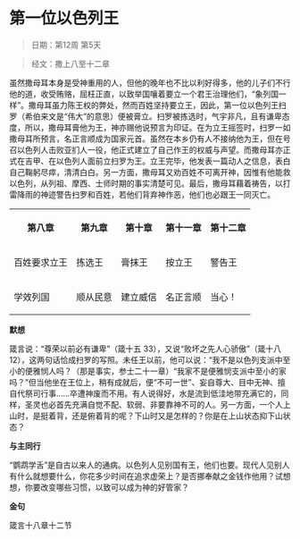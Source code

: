 # 第一位以色列王 

> 日期：第12周 第5天

> 经文：撒上八至十二章

虽然撒母耳本身是受神重用的人，但他的晚年也不比以利好得多，他的儿子们不行他的道，收受贿赂，屈枉正直，以致举国嚷着要立一个君王治理他们，“象列国一样”。撒母耳虽力陈王权的弊处，然而百姓坚持要立王，因此，第一位以色列王扫罗（希伯来文是“伟大”的意思）便被膏立。扫罗被拣选时，气宇非凡，且有谦卑态度，所以，撒母耳膏他为王，神亦赐他说预言为印证。在为立王摇签时，扫罗一如撒母耳所预言，名正言顺成为国家元首。虽然在本乡仍有人不接纳他为王，但在号召以色列人击败亚扪人一役，他正式建立了自己作王的权威与声望。而撒母耳亦正式在吉甲、在以色列人面前立扫罗为王。立王完毕，他发表一篇动人之信息，表白自己鞠躬尽瘁，清清白白。另一方面，撒母耳又劝百姓不可离开神，因惟有他能救以色列，从列祖、摩西、士师时期的事实清楚可见。最后，撒母耳藉着祷告，以打雷降雨的神迹警告扫罗和百姓，若他们背弃神作恶，他们也必跟王一同灭亡。

<table>
 <tbody>
  <tr>
   <th><p>第八章</p></th>
   <th><p>第九章</p></th>
   <th><p>第十章</p></th>
   <th><p>第十一章</p></th>
   <th><p>第十二章</p></th>
  </tr>
  <tr>
   <td><p>百姓要求立王</p></td>
   <td><p>拣选王</p></td>
   <td><p>膏抹王</p></td>
   <td><p>按立王</p></td>
   <td><p>警告王</p></td>
  </tr>
  <tr>
   <td><p>学效列国</p></td>
   <td><p>顺从民意</p></td>
   <td><p>建立威信</p></td>
   <td><p>名正言顺</p></td>
   <td><p>当心！</p></td>
  </tr>
 </tbody>
</table>

**默想**

箴言说：“尊荣以前必有谦卑”（箴十五 33），又说“败坏之先人心骄傲”（箴十八12），这两句话恰成扫罗的写照。未任王以前，他可以说：“我不是以色列支派中至小的便雅悯人吗？（那是事实，参士二十一章）“我家不是便雅悯支派中至小的家吗？”但当他坐在王位上，稍有成就后，便“不可一世”、妄自尊大、目中无神、擅自代祭司行事……卒遭神废而不用。有人说得好，水是流到低洼地带充满它的，同样，圣灵也必首先充满自觉不配、软弱、非要靠神不可的人。另一方面，一个人上山时，是挺着背，还是俯着背的呢？下山时又是怎样的？你是在上山状态抑下山状态？

**与主同行**

“鹦鹉学舌”是自古以来人的通病。以色列人见别国有王，他们也要。现代人见别人有什么就想要什么，你花多少时间在追求虚荣上？是否挪奉献之金钱作他用？试想想，你要改变哪些习惯，以致可以成为神的好管家？

**金句**

箴言十八章十二节



